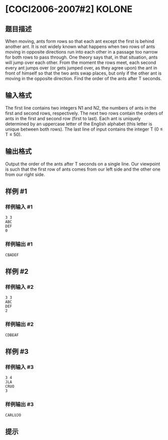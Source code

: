 # [COCI2006-2007#2] KOLONE

## 题目描述

When moving, ants form rows so that each ant except the first is behind another ant. It is not widely known what happens when two rows of ants moving in opposite directions run into each other in a passage too narrow for both rows to pass through. One theory says that, in that situation, ants will jump over each other.
From the moment the rows meet, each second every ant jumps over (or gets jumped over, as they agree upon) the ant in front of himself so that the two ants swap places, but only if the other ant is moving in the opposite direction. Find the order of the ants after T seconds.

## 输入格式

The first line contains two integers N1 and N2, the numbers of ants in the first and second rows, respectively.
The next two rows contain the orders of ants in the first and second row (first to last). Each ant is uniquely determined by an uppercase letter of the English alphabet (this letter is unique between both rows).
The last line of input contains the integer T (0 ≤ T ≤ 50).

## 输出格式

Output the order of the ants after T seconds on a single line. Our viewpoint is such that the first row of ants comes from our left side and the other one from our right side.

## 样例 #1

### 样例输入 #1
```
3 3
ABC
DEF
0
```

### 样例输出 #1

```
CBADEF
```

## 样例 #2

### 样例输入 #2
```
3 3
ABC
DEF
2
```

### 样例输出 #2

```
CDBEAF
```

## 样例 #3

### 样例输入 #3
```
3 4
JLA
CRUO
3
```

### 样例输出 #3

```
CARLUJO
```

## 提示


